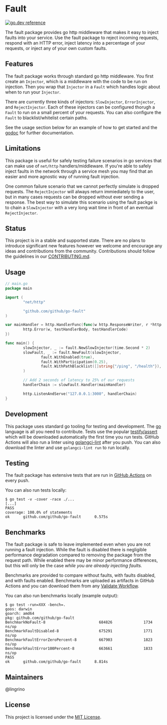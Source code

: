 # Fault

[![go.dev reference](https://img.shields.io/badge/go.dev-reference-007d9c?logo=go&logoColor=white&style=flat)](https://pkg.go.dev/github.com/github/go-fault?tab=doc)

The fault package provides go http middleware that makes it easy to inject faults into your service. Use the fault package to reject incoming requests, respond with an HTTP error, inject latency into a percentage of your requests, or inject any of your own custom faults.

## Features

The fault package works through standard go http middleware. You first create an `Injector`, which is a middleware with the code to be run on injection. Then you wrap that `Injector` in a `Fault` which handles logic about when to run your `Injector`.

There are currently three kinds of injectors: `SlowInjector`, `ErrorInjector`, and `RejectInjector`. Each of these injectors can be configured thorugh a `Fault` to run on a small percent of your requests. You can also configure the `Fault` to blacklist/whitelist certain paths.

See the usage section below for an example of how to get started and the [godoc](https://pkg.go.dev/github.com/github/go-fault?tab=doc) for further documentation.

## Limitations

This package is useful for safely testing failure scenarios in go services that can make use of `net/http` handlers/middleware. If you're able to safely inject faults in the network through a service mesh you may find that an easier and more agnostic way of running fault injection.

One common failure scenario that we cannot perfectly simulate is dropped requests. The `RejectInjector` will always return immiediately to the user, but in many cases requests can be dropped without ever sending a response. The best way to simulate this scenario using the fault packge is to chain a `SlowInjector` with a very long wait time in front of an eventual `RejectInjector`.

## Status

This project is in a stable and supported state. There are no plans to introduce significant new features however we welcome and encourage any ideas and contributions from the community. Contributions should follow the guidelines in our [CONTRIBUTING.md](.github/CONTRIBUTING.md).

## Usage

```go
// main.go
package main

import (
        "net/http"

        "github.com/github/go-fault"
)

var mainHandler = http.HandlerFunc(func(w http.ResponseWriter, r *http.Request) {
        http.Error(w, testHandlerBody, testHandlerCode)
})

func main() {
        slowInjector, _ := fault.NewSlowInjector(time.Second * 2)
        slowFault, _ := fault.NewFault(slowInjector,
                fault.WithEnabled(true),
                fault.WithParticipation(0.25),
                fault.WithPathBlacklist([]string{"/ping", "/health"}),
        )

        // Add 2 seconds of latency to 25% of our requests
        handlerChain := slowFault.Handler(mainHandler)

        http.ListenAndServe("127.0.0.1:3000", handlerChain)
}
```

## Development

This package uses standard go tooling for testing and development. The [go](https://golang.org/dl/) language is all you need to contribute. Tests use the popular [testify/assert](https://github.com/stretchr/testify/) which will be downloaded automatically the first time you run tests. GitHub Actions will also run a linter using [golangci-lint](https://github.com/golangci/golangci-lint) after you push. You can also download the linter and use `golangci-lint run` to run locally.

## Testing

The fault package has extensive tests that are run in [GitHub Actions](https://github.com/github/go-fault/actions?query=workflow%3AValidate) on every push.

You can also run tests locally:

```shell
$ go test -v -cover -race ./...
[...]
PASS
coverage: 100.0% of statements
ok      github.com/github/go-fault      0.575s
```

## Benchmarks

The fault package is safe to leave implemented even when you are not running a fault injection. While the fault is disabled there is negligible performance degradation compared to removing the package from the request path. While enabled there may be minor performance differences, but this will only be the case *while you are already injecting faults.*

Benchmarks are provided to compare without faults, with faults disabled, and with faults enabled. Benchmarks are uploaded as artifacts in GitHub Actions and you can download them from any [Validate Workflow](https://github.com/github/go-fault/actions?query=workflow%3AValidate).

You can also run benchmarks locally (example output):

```shell
$ go test -run=XXX -bench=.
goos: darwin
goarch: amd64
pkg: github.com/github/go-fault
BenchmarkNoFault-8                        684826              1734 ns/op
BenchmarkFaultDisabled-8                  675291              1771 ns/op
BenchmarkFaultErrorZeroPercent-8          667903              1823 ns/op
BenchmarkFaultError100Percent-8           663661              1833 ns/op
PASS
ok      github.com/github/go-fault      8.814s
```

## Maintainers

@lingrino

## License

This project is licensed under the [MIT License](LICENSE.md).
